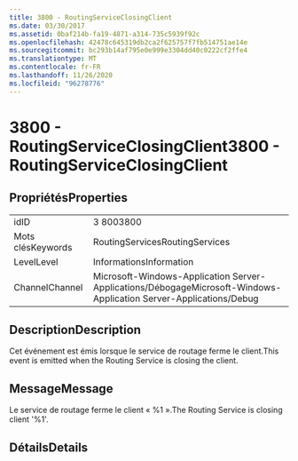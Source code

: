 ```yaml
---
title: 3800 - RoutingServiceClosingClient
ms.date: 03/30/2017
ms.assetid: 0baf214b-fa19-4871-a314-735c5939f92c
ms.openlocfilehash: 42478c645319db2ca2f625757f7fb514751ae14e
ms.sourcegitcommit: bc293b14af795e0e999e3304dd40c0222cf2ffe4
ms.translationtype: MT
ms.contentlocale: fr-FR
ms.lasthandoff: 11/26/2020
ms.locfileid: "96278776"
---
```

# <a name="3800---routingserviceclosingclient"></a><span data-ttu-id="3726b-102">3800 - RoutingServiceClosingClient</span><span class="sxs-lookup"><span data-stu-id="3726b-102">3800 - RoutingServiceClosingClient</span></span>

## <a name="properties"></a><span data-ttu-id="3726b-103">Propriétés</span><span class="sxs-lookup"><span data-stu-id="3726b-103">Properties</span></span>  
  
|||  
|-|-|  
|<span data-ttu-id="3726b-104">id</span><span class="sxs-lookup"><span data-stu-id="3726b-104">ID</span></span>|<span data-ttu-id="3726b-105">3 800</span><span class="sxs-lookup"><span data-stu-id="3726b-105">3800</span></span>|  
|<span data-ttu-id="3726b-106">Mots clés</span><span class="sxs-lookup"><span data-stu-id="3726b-106">Keywords</span></span>|<span data-ttu-id="3726b-107">RoutingServices</span><span class="sxs-lookup"><span data-stu-id="3726b-107">RoutingServices</span></span>|  
|<span data-ttu-id="3726b-108">Level</span><span class="sxs-lookup"><span data-stu-id="3726b-108">Level</span></span>|<span data-ttu-id="3726b-109">Informations</span><span class="sxs-lookup"><span data-stu-id="3726b-109">Information</span></span>|  
|<span data-ttu-id="3726b-110">Channel</span><span class="sxs-lookup"><span data-stu-id="3726b-110">Channel</span></span>|<span data-ttu-id="3726b-111">Microsoft-Windows-Application Server-Applications/Débogage</span><span class="sxs-lookup"><span data-stu-id="3726b-111">Microsoft-Windows-Application Server-Applications/Debug</span></span>|  
  
## <a name="description"></a><span data-ttu-id="3726b-112">Description</span><span class="sxs-lookup"><span data-stu-id="3726b-112">Description</span></span>  

 <span data-ttu-id="3726b-113">Cet événement est émis lorsque le service de routage ferme le client.</span><span class="sxs-lookup"><span data-stu-id="3726b-113">This event is emitted when the Routing Service is closing the client.</span></span>  
  
## <a name="message"></a><span data-ttu-id="3726b-114">Message</span><span class="sxs-lookup"><span data-stu-id="3726b-114">Message</span></span>  

 <span data-ttu-id="3726b-115">Le service de routage ferme le client « %1 ».</span><span class="sxs-lookup"><span data-stu-id="3726b-115">The Routing Service is closing client '%1'.</span></span>  
  
## <a name="details"></a><span data-ttu-id="3726b-116">Détails</span><span class="sxs-lookup"><span data-stu-id="3726b-116">Details</span></span>

